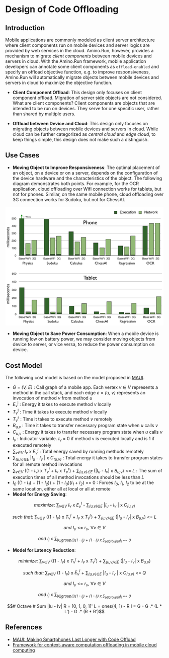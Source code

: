 # Design of Code Offloading

## Introduction

Mobile applications are commonly modeled as client server architecture where client components run on mobile devices and server logics are provided by web services in the cloud. Amino.Run, however, provides a mechanism to migrate *client components* between mobile devices and servers in cloud. With the Amino.Run framework, mobile application developers can annotate some client components as `offload-enabled` and specify an offload objective function, e.g. to improve responsiveness, Amino.Run will automatically migrate objects between mobile devices and servers in cloud to maximize the objective function.

* **Client Component Offload**: This design only focuses on client component offload. Migration of server side objects are not considered. What are client components? Client components are objects that are intended to be run on devices. They serve for one specific user, rather than shared by multiple users. 

* **Offload between Device and Cloud**: This design only focuses on migrating objects between mobile devices and servers in cloud. While cloud can be further categorized as *central cloud* and *edge cloud*, to keep things simple, this design does not make such a distinguish.

## Use Cases

* **Moving Object to Improve Responsiveness**: The optimal placement of an object, on a device or on a server, depends on the configuration of the device hardware and the characteristics of the object. The following diagram demonstrates both points. For example, for the OCR application, cloud offloading over Wifi connection works for tablets, but not for phones. Similar, on the same mobile phone, cloud offloading over 3G connection works for Sudoku, but not for ChessAI.

![](../images/CodeOffloadPerformance.png)

* **Moving Object to Save Power Consumption**: When a mobile device is running low on battery power, we may consider moving objects from device to server, or vice versa, to reduce the power consumption on device. 

## Cost Model

The following cost model is based on the model proposed in [MAUI](https://www.microsoft.com/en-us/research/wp-content/uploads/2010/06/maui.pdf).

* <i>G</i> = <i>(V, E)</i> : Call graph of a mobile app. Each vertex <i>v</i> &isin; <i>V</i> represents a method in the call stack, and each edge <i>e</i> = <i>(u, v)</i> represents an invocation of method <i>v</i> from method <i>u</i>
* <var>E</var><sub><var>v</var></sub><sup>l</sup> : Energy it takes to execute method <var>v</var> locally
* <var>T</var><sub><var>v</var></sub><sup>l</sup> : Time it takes to execute method <var>v</var> locally
* <var>T</var><sub><var>v</var></sub><sup>r</sup> : Time it takes to execute method <var>v</var> remotely
* <var>B</var><sub><var>u,v</var></sub> : Time it takes to transfer necessary program state when <var>u</var> calls <var>v</var>
* <var>C</var><sub><var>u,v</var></sub> : Energy it takes to transfer necessary program state when <var>u</var> calls <var>v</var>
* <var>I<sub>v</sub></var> : Indicator variable. <i>I<sub>v</sub></i> = 0 if method v is executed locally and is 1 if executed remotely
* &Sum;<sub><var>v</var>&isin;<var>V</var></sub> <var>I</var><sub><var>v</var></sub> x <var>E<sub><var>v</var></sub><sup><var>l</var></sup></var> : Total energy saved by running methods remotely
* &Sum;<sub><var>(u,v)</var>&isin;<var>E</var></sub> |<i>I</i><sub><i>u</i></sub> - <i>I</i><sub><i>v</i></sub> | x <i>C</i><sub><i>(u,v)</i></sub> : Total energy it takes to transfer program states for all remote method invocations
* &Sum;<sub><var>v</var>&isin;<var>V</var></sub> ((1 - <var>I</var><sub><var>v</var></sub>) x <var>T</var><sub><var>v</var></sub><sup><var>l</var></sup> + <var>I</var><sub><var>v</var></sub> x <var>T</var><sub><var>v</var></sub><sup><var>r</var></sup>) + &Sum;<sub><var>(u,v)&isin;E</var></sub> (|<var>I</var><sub><var>u</var></sub> - <var>I</var><sub><var>v</var></sub>| x <var>B</var><sub><var>u,v</var></sub>) <= <var>L</var> : The sum of execution times of all method invocations should be less than <var>L</var>
* <var>I</var><sub><var>0</var></sub> ((1 - <var>I</var><sub><var>1</var></sub>) + (1 - <var>I</var><sub><var>2</var></sub>)) + (1 - <var>I</var><sub><var>0</var></sub>)(<var>I</var><sub><var>1</var></sub> + <var>I</var><sub><var>2</var></sub>) == 0 : Forces <var>I<sub>0</sub></var>, <var>I<sub>1</sub></var>, <var>I<sub>2</sub></var> to be at the same location, either all at local or all at remote
* **Model for Energy Saving**:
<div align="center">
<p>
<i>maximize</i>: &Sum;<sub><var>v</var>&isin;<var>V</var></sub> <var>I</var><sub><var>v</var></sub> x <var>E<sub><var>v</var></sub><sup><var>l</var></sup></var> - &Sum;<sub><var>(u,v)</var>&isin;<var>E</var></sub> |<i>I</i><sub><i>u</i></sub> - <i>I</i><sub><i>v</i></sub> | x <i>C</i><sub><i>(u,v)</i></sub></p>
<p>
<i>such that:</i>  &Sum;<sub><var>v</var>&isin;<var>V</var></sub> ((1 - <var>I</var><sub><var>v</var></sub>) x <var>T</var><sub><var>v</var></sub><sup><var>l</var></sup> + <var>I</var><sub><var>v</var></sub> x <var>T</var><sub><var>v</var></sub><sup><var>r</var></sup>) + &Sum;<sub><var>(u,v)&isin;E</var></sub> (|<var>I</var><sub><var>u</var></sub> - <var>I</var><sub><var>v</var></sub>| x <var>B</var><sub><var>u,v</var></sub>) <= <var>L</var></p>
<p>
<i>and</i> <var>I</var><sub><var>v</var></sub> <= <var>r</var><sub><var>v</var></sub>, &forall;<var>v</var> &isin; <var>V</var></p>
<i>and</i> <var>I</var><sub><var>i</var></sub> x &Sum;<sub><var>j</var>&isin;<var>group(i)</var</sub>(1 - <var>I</var><sub><var>j</var></sub>) + (1 - <var>I</var><sub><var>i</var></sub>) x &Sum;<sub><var>j&isin;group(i)</var></sub><var>I<sub>j</sub></var> == 0
</div>

* **Model for Latency Reduction**:
<div align="center">
<p>
<i>minimize:</i> &Sum;<sub><var>v</var>&isin;<var>V</var></sub> ((1 - <var>I</var><sub><var>v</var></sub>) x <var>T</var><sub><var>v</var></sub><sup><var>l</var></sup> + <var>I</var><sub><var>v</var></sub> x <var>T</var><sub><var>v</var></sub><sup><var>r</var></sup>) + &Sum;<sub><var>(u,v)&isin;E</var></sub> (|<var>I</var><sub><var>u</var></sub> - <var>I</var><sub><var>v</var></sub>| x <var>B</var><sub><var>u,v</var></sub>)</p>
<p>
<i>such that:</i> &Sum;<sub><var>v</var>&isin;<var>V</var></sub> (1 - <var>I</var><sub><var>v</var></sub>) x <var>E<sub><var>v</var></sub><sup><var>l</var></sup></var> + &Sum;<sub><var>(u,v)</var>&isin;<var>E</var></sub> |<i>I</i><sub><i>u</i></sub> - <i>I</i><sub><i>v</i></sub> | x <i>C</i><sub><i>(u,v)</i></sub> <= <var>Q</var></p>
<p>
<i>and</i> <var>I</var><sub><var>v</var></sub> <= <var>r</var><sub><var>v</var></sub>, &forall;<var>v</var> &isin; <var>V</var></p>
<i>and</i> <var>I</var><sub><var>i</var></sub> x &Sum;<sub><var>j</var>&isin;<var>group(i)</var</sub>(1 - <var>I</var><sub><var>j</var></sub>) + (1 - <var>I</var><sub><var>i</var></sub>) x &Sum;<sub><var>j&isin;group(i)</var></sub><var>I<sub>j</sub></var> == 0
</div>


```math
# Octave 
# Sum |Iu - Iv|
R = [0, 1, 0, 1]'
L = ones(4, 1) - R
I = G - G .* (L * L') - G .* (R * R')
```

## References
* [MAUI: Making Smartphones Last Longer with Code Offload](https://www.microsoft.com/en-us/research/wp-content/uploads/2010/06/maui.pdf)
* [Framework for context-aware computation offloading in mobile cloud computing](https://journalofcloudcomputing.springeropen.com/articles/10.1186/s13677-016-0071-y)
